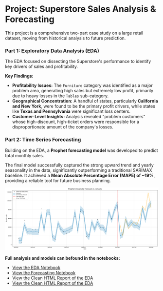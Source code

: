 
# Project: Superstore Sales Analysis & Forecasting

This project is a comprehensive two-part case study on a large retail dataset, moving from historical analysis to future prediction.

### Part 1: Exploratory Data Analysis (EDA)
The EDA focused on dissecting the Superstore's performance to identify key drivers of sales and profitability.

**Key Findings:**
*   **Profitability Issues:** The `Furniture` category was identified as a major problem area, generating high sales but extremely low profit, primarily due to heavy losses in the `Tables` sub-category.
*   **Geographical Concentration:** A handful of states, particularly **California and New York**, were found to be the primary profit drivers, while states like **Texas and Pennsylvania** were significant loss centers.
*   **Customer-Level Insights:** Analysis revealed "problem customers" whose high-discount, high-ticket orders were responsible for a disproportionate amount of the company's losses.

### Part 2: Time Series Forecasting
Building on the EDA, a **Prophet forecasting model** was developed to predict total monthly sales.

The final model successfully captured the strong upward trend and yearly seasonality in the data, significantly outperforming a traditional SARIMAX baseline. It achieved a **Mean Absolute Percentage Error (MAPE) of ~19%**, providing a reliable tool for future business planning.

![Prophet Sales Forecast](./images/retail_sales_proph_fc.png)

**Full analysis and models can befound in the notebooks:**
*   [View the EDA Notebook](./Retail_Sales_EDA.ipynb)
*   [View the Forecasting Notebook](./Retail_Sales_Forecasting.ipynb)
*   [View the Clean HTML Report of the EDA](./Retail_Sales_EDA.html)
*   [View the Clean HTML Report of the EDA](./Retail_Sales_Forecasting.html)
